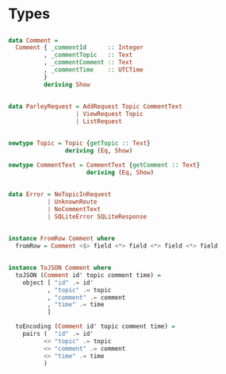 # Types

##

```haskell
data Comment =
  Comment { _commentId      :: Integer
          , _commentTopic   :: Text
          , _commentComment :: Text
          , _commentTime    :: UTCTime
          }
          deriving Show
```

##

```haskell
data ParleyRequest = AddRequest Topic CommentText
                   | ViewRequest Topic
                   | ListRequest
```

##

```haskell
newtype Topic = Topic {getTopic :: Text}
                deriving (Eq, Show)

newtype CommentText = CommentText {getComment :: Text}
                      deriving (Eq, Show)
```

<!--
We use newtypes as "free" wrappers around Text fields.
 - prevents mistakes by allowing the type system to tell us when we're using the wrong `Text`
 - makes it clear which values are which
 - acts as documentation
 - free because the type information gets stripped away at compile time and becomes whatever
   the contained type is - in this case `Text`
-->

##

```haskell
data Error = NoTopicInRequest
           | UnknownRoute
           | NoCommentText
           | SQLiteError SQLiteResponse
```

<!-- Note that we use sqlite-simple-errors to catch SQLite exceptions and turn them into errors -->

##

```haskell
instance FromRow Comment where
  fromRow = Comment <$> field <*> field <*> field <*> field
```

<!--
`field :: FromField a => Database.SQLite.Simple.Internal.RowParser a`

Each call to `field` _must_ correspond, in order, to fields returned by a query
-->

##

```haskell
instance ToJSON Comment where
  toJSON (Comment id' topic comment time) =
    object [ "id" .= id'
           , "topic" .= topic
           , "comment" .= comment
           , "time" .= time
           ]

  toEncoding (Comment id' topic comment time) =
    pairs (  "id" .= id'
          <> "topic" .= topic
          <> "comment" .= comment
          <> "time" .= time
          )
```

<!--
Could have got these for free, but names would correspond to field names in
record - not as nice
-->

